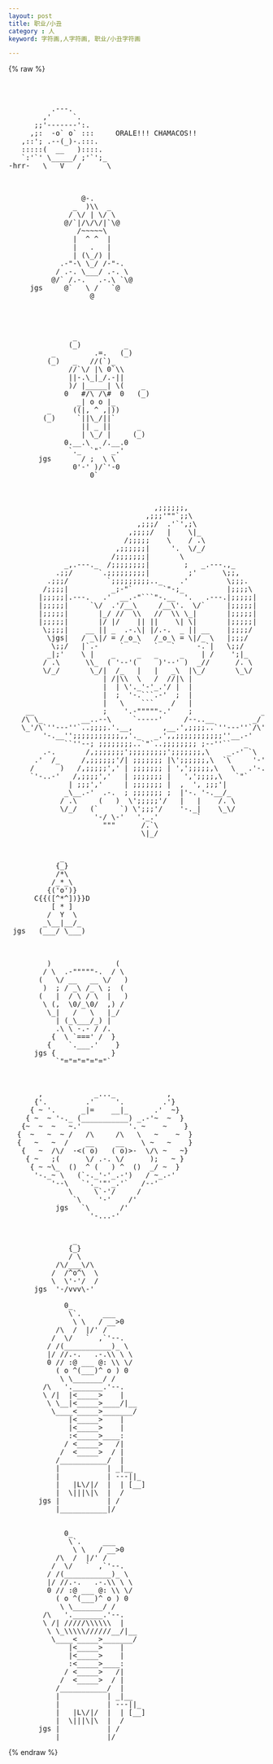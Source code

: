 ```yaml
---
layout: post
title: 职业/小丑
category : 人
keyword: 字符画,人字符画, 职业/小丑字符画

---
```

{% raw %}
<pre>



          .---. 
        ,'     `. 
      ;;'-------':. 
     ,;:  -o` o` :::     ORALE!!! CHAMACOS!! 
   ,::'; .--(_)-.:::. 
   :::::(  __   )::::. 
   `:'`' \_____/ ;'`';_ 
-hrr-   \   V   /      \ 



                 @-.
               _  )\\  _  
              / \/ | \/ \
             @/`|/\/\/|`\@
                /~~~~~\
               |  ^ ^  |
               |   .   |
               | (\_/) |
            .-"-\ \_/ /-"-.
           / .-. \___/ .-. \
          @/` /.-.   .-.\ `\@
     jgs     @`   \ /   `@
                   @




               _
              (_)          _
          _         .=.   (_)
         (_)   _   //(`)_
              //`\/ |\ 0`\\
              ||-.\_|_/.-||
              )/ |_____| \(    _
             0   #/\ /\#  0   (_)
                _| o o |_
         _     ((|, ^ ,|))
        (_)     `||\_/||`
                 || _ ||      _
                 | \_/ |     (_)
             0.__.\   /.__.0
              `._  `"`  _.'
       jgs       / ;  \ \
               0'-' )/`'-0
                   0`


  
                                  ,;;;;;;,
                                ,;;;'""`;;\
                              ,;;;/  .'`',;\
                            ,;;;;/   |    \|_
                           /;;;;;    \    / .\
                         ,;;;;;;|     '.  \/_/
                        /;;;;;;;|       \
             _,.---._  /;;;;;;;;|        ;   _.---.,_
           .;;/      `.;;;;;;;;;|         ;'      \;;,
         .;;;/         `;;;;;;;;;.._    .'         \;;;.
        /;;;;|          _;-"`       `"-;_          |;;;;\
       |;;;;;|.---.   .'  __.-"```"-.__  '.   .---.|;;;;;|
       |;;;;;|     `\/  .'/__\     /__\'.  \/`     |;;;;;|
       |;;;;;|       |_/ //  \\   //  \\ \_|       |;;;;;|
       |;;;;;|       |/ |/    || ||    \| \|       |;;;;;|
        \;;;;|    __ || _  .-.\| |/.-.  _ || __    |;;;;/
         \jgs|   / _\|/ = /_o_\   /_o_\ = \|/_ \   |;;;/
          \;;/   |`.-     `   `   `   `     -.`|   \;;/
         _|;'    \ |    _     _   _     _    | /    ';|_
        / .\      \\_  ( '--'(     )'--' )  _//      /. \
        \/_/       \_/|  /_   |   |   _\  |\_/       \_\/
                      | /|\\  \   /  //|\ |
                      |  | \'._'-'_.'/ |  |
                      |  ;  '-.```.-'  ;  |
                      |   \    ```    /   |
    __                ;    '.-"""""-.'    ;                __
   /\ \_         __..--\     `-----'     /--..__         _/ /\
   \_'/\`''---''`..;;;;.'.__,       ,__.',;;;;..`''---''`/\'_/
        '-.__'';;;;;;;;;;;,,'._   _.',,;;;;;;;;;;;''__.-'
             ``''--; ;;;;;;;;..`"`..;;;;;;;; ;--''``   _
        .-.       /,;;;;;;;';;;;;;;;;';;;;;;;,\    _.-' `\
      .'  /_     /,;;;;;;'/| ;;;;;;; |\';;;;;;,\  `\     '-'|
     /      )   /,;;;;;',' | ;;;;;;; | ',';;;;;,\   \   .'-./
     `'-..-'   /,;;;;','   | ;;;;;;; |   ',';;;;,\   `"`
              | ;;;','     | ;;;;;;; |  ,  ', ;;;'|
             _\__.-'  .-.  ; ;;;;;;; ;  |'-. '-.__/_
            / .\     (   )  \';;;;;'/   |   |    /. \
            \/_/   (`     `) \';;;'/    '-._|    \_\/
                    '-/ \-'   '._.'         `
                      """      /.`\
                               \|_/
 

            _
           {_}
           /*\
          /_*_\
         {('o')}
      C{{([^*^])}}D
          [ * ]
         /  Y  \
        _\__|__/_
 jgs   (___/ \___)



         )               (
        / \  .-"""""-.  / \
       (   \/ __   __ \/   )
        )  ; / _\ /_ \ ;  (
       (   |  / \ / \  |   )
        \ (,  \0/_\0/  ,) /
         \_|   /   \   |_/
           | (_\___/_) |
           .\ \ -.- / /.
          {  \ `===' /  }
         {    `.___.'    }
      jgs {             }
           `"="="="="="`
 


       ,            _..._            ,
      {'.         .'     '.         .'}
     { ~ '.      _|=    __|_      .'  ~}
    { ~  ~ '-._ (___________) _.-'~  ~  }
   {~  ~  ~   ~.'           '. ~    ~    }
  {  ~   ~  ~ /   /\     /\   \   ~    ~  }
  {   ~   ~  /    __     __    \ ~   ~    }
   {   ~  /\/  -<( o)   ( o)>-  \/\ ~   ~}
    { ~   ;(      \/ .-. \/      );   ~ }
     { ~ ~\_  ()  ^ (   ) ^  ()  _/ ~  }
      '-._~ \   (`-._'-'_.-')   / ~_.-'
          '--\   `'._'"'_.'`   /--'
              \     \`-'/     /
               `\    '-'    /'
           jgs   `\       /'
                   '-...-'
 

               _
              {_}
              / \
           /\/___\/\
          /  /^o^\  \
          \  \'-'/  /
      jgs  '-/vvv\-'

             0_
              \`.     ___
               \ \   / __>0
           /\  /  |/' / 
          /  \/   `  ,`'--.
         / /(___________)_ \
         |/ //.-.   .-.\\ \ \
         0 // :@ ___ @: \\ \/
           ( o ^(___)^ o ) 0
            \ \_______/ /
        /\   '._______.'--.
        \ /|  |<_____>    |
         \ \__|<_____>____/|__
          \____<_____>_______/
              |<_____>    |
              |<_____>    |
              :<_____>____:
             / <_____>   /|
            /  <_____>  / |
           /___________/  |
           |           | _|__
           |           | ---||_
           |   |L\/|/  |  | [__]
           |  \|||\|\  |  /
       jgs |           | /
           |___________|/


             0_
              \`.     ___
               \ \   / __>0
           /\  /  |/' / 
          /  \/   `  ,`'--.
         / /(___________)_ \
         |/ //.-.   .-.\\ \ \
         0 // :@ ___ @: \\ \/
           ( o ^(___)^ o ) 0
            \ \_______/ /
        /\   '._______.'--.
        \ /| /////\\\\\\  |
         \ \_\\\\\//////__/|__
          \____<_____>_______/
              |<_____>    |
              |<_____>    |
              :<_____>____:
             / <_____>   /|
            /  <_____>  / |
           /___________/  |
           |           | _|__
           |           | ---||_
           |   |L\/|/  |  | [__]
           |  \|||\|\  |  /
       jgs |           | /
           |___________|/ </pre>
{% endraw %}

